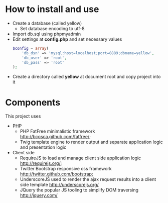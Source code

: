 # How to install and use

+ Create a database (called yellow)
    - Set database encoding to utf-8
+ Import db.sql using phpmyadmin
+ Edit settings at **config.php** and set necessary values
    ````php
    $config = array(
        'db_dsn' => 'mysql:host=localhost;port=8889;dbname=yellow',
        'db_user' => 'root',
        'db_pass' => 'root'
    );
    ````
+ Create a directory called **yellow** at document root and copy project into it

# Components
This project uses
+ PHP
    + PHP FatFree minimalistic framework <http://bcosca.github.com/fatfree/>;
    + Twig template engine to render output and separate application logic and presentation logic
+ Client side
    + RequireJS to load and manage client side application logic <http://requirejs.org/>;
    + Twitter Bootstrap responsive css framework <http://twitter.github.com/bootstrap>;
    + UnderscoreJS used to render the ajax request results into a client side template <http://underscorejs.org/>
    + JQuery the popular JS tooling to simplify DOM traversing <http://jquery.com/>